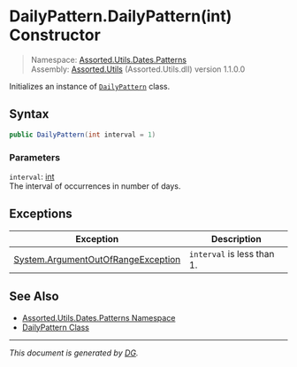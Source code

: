 ﻿# DailyPattern.DailyPattern(int) Constructor

> Namespace: [Assorted.Utils.Dates.Patterns](index.md#assortedutilsdatespatterns-namespace)\
> Assembly: [Assorted.Utils](index.md) (Assorted.Utils.dll) version 1.1.0.0

Initializes an instance of [`DailyPattern`](Assorted.Utils.Dates.Patterns.DailyPattern.md) class.

## Syntax

```csharp
public DailyPattern(int interval = 1)
```

### Parameters

`interval`: [int](https://docs.microsoft.com/en-us/dotnet/api/system.int32)\
The interval of occurrences in number of days.

## Exceptions

Exception | Description
--- | ---
[System.ArgumentOutOfRangeException](https://docs.microsoft.com/en-us/dotnet/api/system.argumentoutofrangeexception) | `interval` is less than 1.

## See Also

- [Assorted.Utils.Dates.Patterns Namespace](index.md#assortedutilsdatespatterns-namespace)
- [DailyPattern Class](Assorted.Utils.Dates.Patterns.DailyPattern.md)

---

_This document is generated by [DG](https://github.com/Khojasteh/dg)._
